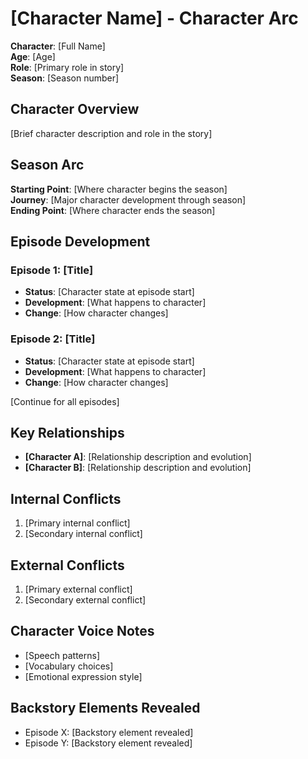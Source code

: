 # [Character Name] - Character Arc

**Character**: [Full Name]  
**Age**: [Age]  
**Role**: [Primary role in story]  
**Season**: [Season number]

## Character Overview
[Brief character description and role in the story]

## Season Arc
**Starting Point**: [Where character begins the season]  
**Journey**: [Major character development through season]  
**Ending Point**: [Where character ends the season]

## Episode Development

### Episode 1: [Title]
- **Status**: [Character state at episode start]
- **Development**: [What happens to character]
- **Change**: [How character changes]

### Episode 2: [Title]
- **Status**: [Character state at episode start]
- **Development**: [What happens to character]
- **Change**: [How character changes]

[Continue for all episodes]

## Key Relationships
- **[Character A]**: [Relationship description and evolution]
- **[Character B]**: [Relationship description and evolution]

## Internal Conflicts
1. [Primary internal conflict]
2. [Secondary internal conflict]

## External Conflicts
1. [Primary external conflict]
2. [Secondary external conflict]

## Character Voice Notes
- [Speech patterns]
- [Vocabulary choices]
- [Emotional expression style]

## Backstory Elements Revealed
- Episode X: [Backstory element revealed]
- Episode Y: [Backstory element revealed]

